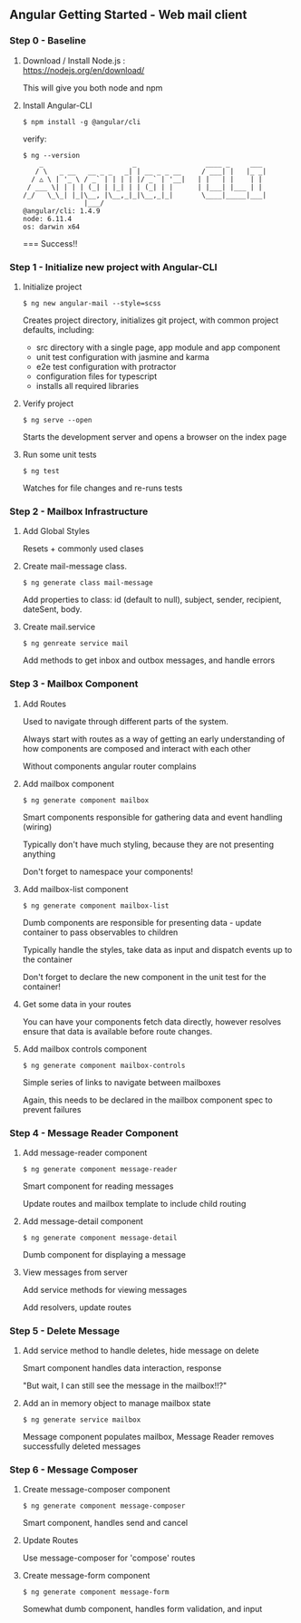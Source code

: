 ## Angular Getting Started - Web mail client  

### Step 0 - Baseline

1. Download / Install Node.js :  
   https://nodejs.org/en/download/
    
   This will give you both node and npm

2. Install Angular-CLI

   `$ npm install -g @angular/cli`
   
   verify:
   ```
   $ ng --version
       _                      _                 ____ _     ___
      / \   _ __   __ _ _   _| | __ _ _ __     / ___| |   |_ _|
     / △ \ | '_ \ / _` | | | | |/ _` | '__|   | |   | |    | |
    / ___ \| | | | (_| | |_| | | (_| | |      | |___| |___ | |
   /_/   \_\_| |_|\__, |\__,_|_|\__,_|_|       \____|_____|___|
                  |___/
   @angular/cli: 1.4.9
   node: 6.11.4
   os: darwin x64

   ```
   === Success!!
   
### Step 1 - Initialize new project with Angular-CLI

1. Initialize project
    
   `$ ng new angular-mail --style=scss`
   
   Creates project directory, initializes git project, with common project defaults, including:
   - src directory with a single page, app module and app component
   - unit test configuration with jasmine and karma
   - e2e test configuration with protractor
   - configuration files for typescript
   - installs all required libraries
   
2. Verify project

   `$ ng serve --open`
   
   Starts the development server and opens a browser on the index page
   
3. Run some unit tests
  
   `$ ng test`
   
   Watches for file changes and re-runs tests

### Step 2 - Mailbox Infrastructure

1. Add Global Styles
    
    Resets + commonly used clases
    
2. Create mail-message class. 
   
   `$ ng generate class mail-message`
   
   Add properties to class: id (default to null), subject, sender, recipient, dateSent, body. 
   
3. Create mail.service
   
   `$ ng genreate service mail`
   
   Add methods to get inbox and outbox messages, and handle errors

### Step 3 - Mailbox Component

1. Add Routes

    Used to navigate through different parts of the system. 
    
    Always start with routes as a way of getting an early understanding of how components are composed and interact with each other    

    Without components angular router complains

2. Add mailbox component

   `$ ng generate component mailbox`
       
   Smart components responsible for gathering data and event handling (wiring)
       
   Typically don't have much styling, because they are not presenting anything
  
   Don't forget to namespace your components!

3. Add mailbox-list component

   `$ ng generate component mailbox-list`
    
   Dumb components are responsible for presenting data - update container to pass observables to children
    
   Typically handle the styles, take data as input and dispatch events up to the container

   Don't forget to declare the new component in the unit test for the container!

4. Get some data in your routes

   You can have your components fetch data directly, however resolves ensure that data is available before route changes.

5. Add mailbox controls component
  
    `$ ng generate component mailbox-controls`
    
    Simple series of links to navigate between mailboxes
    
    Again, this needs to be declared in the mailbox component spec to prevent failures

### Step 4 - Message Reader Component

1. Add message-reader component

   `$ ng generate component message-reader`
   
   Smart component for reading messages

   Update routes and mailbox template to include child routing

2. Add message-detail component

   `$ ng generate component message-detail`

   Dumb component for displaying a message

3. View messages from server
  
   Add service methods for viewing messages
   
   Add resolvers, update routes

### Step 5 - Delete Message

1. Add service method to handle deletes, hide message on delete

   Smart component handles data interaction, response

   "But wait, I can still see the message in the mailbox!!?"
   
2. Add an in memory object to manage mailbox state
   
   `$ ng generate service mailbox`

   Message component populates mailbox, Message Reader removes successfully deleted messages

### Step 6 - Message Composer

1. Create message-composer component

   `$ ng generate component message-composer`

   Smart component, handles send and cancel
   
2. Update Routes

   Use message-composer for 'compose' routes
   
3. Create message-form component

   `$ ng generate component message-form`
   
   Somewhat dumb component, handles form validation, and input
